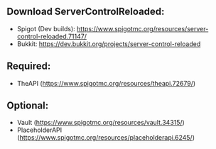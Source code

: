 ## Download ServerControlReloaded:
- Spigot (Dev builds): https://www.spigotmc.org/resources/server-control-reloaded.71147/
- Bukkit: https://dev.bukkit.org/projects/server-control-reloaded


## Required:
- TheAPI (https://www.spigotmc.org/resources/theapi.72679/)

## Optional:
- Vault (https://www.spigotmc.org/resources/vault.34315/)
- PlaceholderAPI (https://www.spigotmc.org/resources/placeholderapi.6245/)
